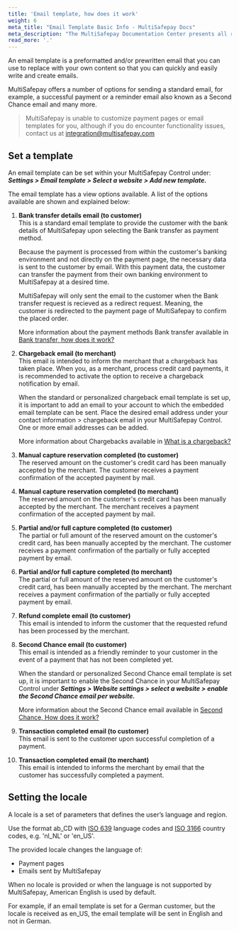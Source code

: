 ```yaml
---
title: 'Email template, how does it work'
weight: 6
meta_title: "Email Template Basic Info - MultiSafepay Docs"
meta_description: "The MultiSafepay Documentation Center presents all relevant information about our Plugins and API. You can also find support pages for payment methods, tools and general questions as well as the contact details of our Support and Integration Teams."
read_more: '.'
---
```


An email template is a preformatted and/or prewritten email that you can use to replace with your own content so that you can quickly and easily write and create emails.

MultiSafepay offers a number of options for sending a standard email, for example, a successful payment or a reminder email also known as a Second Chance email and many more. 

> MultiSafepay is unable to customize payment pages or email templates for you, although if you do encounter functionality issues, contact us at <integration@multisafepay.com>

## Set a template
An email template can be set within your MultiSafepay Control under: _**Settings > Email template > Select a website > Add new template.**_ 

The email template has a view options available. A list of the options available are shown and explained below:

1. **Bank transfer details email (to customer)**\
This is a standard email template to provide the customer with the bank details of MultiSafepay upon selecting the Bank transfer as payment method. 

    Because the payment is processed from within the customer's banking environment and not directly on the payment page, the necessary data is sent to the customer by email. With this payment data, the customer can transfer the payment from their own banking environment to MultiSafepay at a desired time.

    MultiSafepay will only sent the email to the customer when the Bank transfer request is recieved as a redirect request. Meaning, the customer is redirected to the payment page of MultiSafepay to confirm the placed order. 

    More information about the payment methods Bank transfer available in [Bank transfer, how does it work?](/payment-methods/banks/bank-transfer/#how-does-it-work)

2. **Chargeback email (to merchant)**\
This email is intended to inform the merchant that a chargeback has taken place. When you, as a merchant, process credit card payments, it is recommended to activate the option to receive a chargeback notification by email.

     When the standard or personalized chargeback email template is set up, it is important to add an email to your account to which the embedded email template can be sent. Place the desired email address under your contact information > chargeback email in your MultiSafepay Control. One or more email addresses can be added. 

     More information about Chargebacks available in [What is a chargeback?](/faq/chargebacks/what-is-a-chargeback)

3. **Manual capture reservation completed (to customer)**\
The reserved amount on the customer's credit card has been manually accepted by the merchant. The customer receives a payment confirmation of the accepted payment by mail. 


4. **Manual capture reservation completed (to merchant)**\
The reserved amount on the customer's credit card has been manually accepted by the merchant. The merchant receives a payment confirmation of the accepted payment by mail. 


5. **Partial and/or full capture completed (to customer)**\
The partial or full amount of the reserved amount on the customer's credit card, has been manually accepted by the merchant. The customer receives a payment confirmation of the partially or fully accepted payment by email.


6. **Partial and/or full capture completed (to merchant)**\
The partial or full amount of the reserved amount on the customer's credit card, has been manually accepted by the merchant. The merchant receives a payment confirmation of the partially or fully accepted payment by email.


7. **Refund complete email (to customer)**\
This email is intended to inform the customer that the requested refund has been processed by the merchant. 


8. **Second Chance email (to customer)**\
This email is intended as a friendly reminder to your customer in the event of a payment that has not been completed yet. 

    When the standard or personalized Second Chance email template is set up, it is important to enable the Second Chance in your MultiSafepay Control under **_Settings > Website settings > select a website > enable the Second Chance email per website._**

    More information about the Second Chance email available in [Second Chance, How does it work?](/tools/second-chance/how-does-it-work)

9. **Transaction completed email (to customer)**\
This email is sent to the customer upon successful completion of a payment. 


10. **Transaction completed email (to merchant)**\
This email is intended to informs the merchant by email that the customer has successfully completed a payment.


## Setting the locale
A locale is a set of parameters that defines the user’s language and region.

Use the format ab_CD with [ISO 639](https://www.iso.org/iso-639-language-codes.html) language codes and [ISO 3166](https://www.iso.org/iso-3166-country-codes.html) country codes, e.g. 'nl_NL' or 'en_US'.

The provided locale changes the language of:

- Payment pages
- Emails sent by MultiSafepay

When no locale is provided or when the language is not supported by MultiSafepay, American English is used by default.

For example, if an email template is set for a German customer, but the locale is received as en_US, the email template will be sent in English and not in German.

